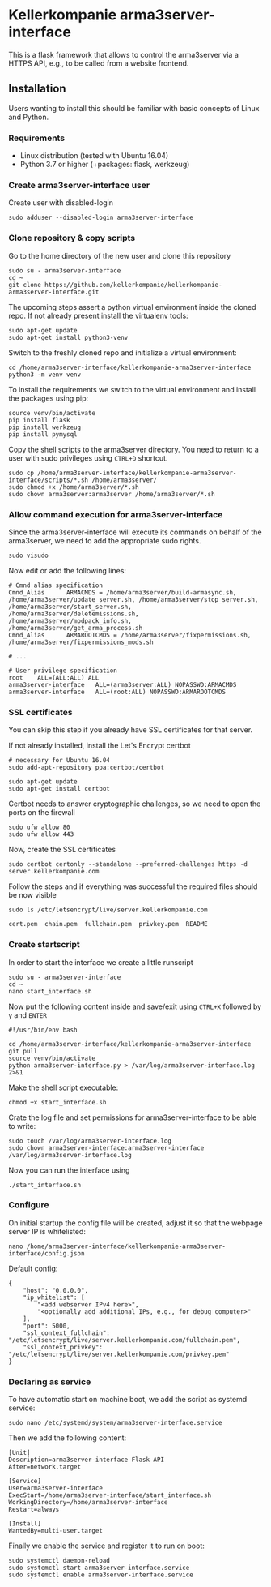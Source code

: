 # Kellerkompanie arma3server-interface
This is a flask framework that allows to control the arma3server via a
HTTPS API, e.g., to be called from a website frontend.

## Installation
Users wanting to install this should be familiar with basic concepts of
Linux and Python.

### Requirements
* Linux distribution (tested with Ubuntu 16.04)
* Python 3.7 or higher (+packages: flask, werkzeug)

### Create arma3server-interface user
Create user with disabled-login
```
sudo adduser --disabled-login arma3server-interface
```

### Clone repository & copy scripts
Go to the home directory of the new user and clone this repository
```
sudo su - arma3server-interface
cd ~
git clone https://github.com/kellerkompanie/kellerkompanie-arma3server-interface.git
```

The upcoming steps assert a python virtual environment inside the cloned
repo. If not already present install the virtualenv tools:
```
sudo apt-get update
sudo apt-get install python3-venv
```
Switch to the freshly cloned repo and initialize a virtual environment:
```
cd /home/arma3server-interface/kellerkompanie-arma3server-interface
python3 -m venv venv
```
To install the requirements we switch to the virtual environment and
install the packages using pip:
```
source venv/bin/activate
pip install flask
pip install werkzeug
pip install pymysql
```

Copy the shell scripts to the arma3server directory. You need to return to a user with sudo privileges using ```CTRL+D``` shortcut.
```
sudo cp /home/arma3server-interface/kellerkompanie-arma3server-interface/scripts/*.sh /home/arma3server/
sudo chmod +x /home/arma3server/*.sh
sudo chown arma3server:arma3server /home/arma3server/*.sh
```



### Allow command execution for arma3server-interface
Since the arma3server-interface will execute its commands on behalf
of the arma3server, we need to add the appropriate sudo rights.
```
sudo visudo
```
Now edit or add the following lines:
```
# Cmnd alias specification
Cmnd_Alias      ARMACMDS = /home/arma3server/build-armasync.sh, /home/arma3server/update_server.sh, /home/arma3server/stop_server.sh, /home/arma3server/start_server.sh, /home/arma3server/deletemissions.sh, /home/arma3server/modpack_info.sh, /home/arma3server/get_arma_process.sh
Cmnd_Alias      ARMAROOTCMDS = /home/arma3server/fixpermissions.sh, /home/arma3server/fixpermissions_mods.sh

# ...

# User privilege specification
root    ALL=(ALL:ALL) ALL
arma3server-interface   ALL=(arma3server:ALL) NOPASSWD:ARMACMDS
arma3server-interface   ALL=(root:ALL) NOPASSWD:ARMAROOTCMDS
```

### SSL certificates
You can skip this step if you already have SSL certificates for that 
server.

If not already installed, install the Let's Encrypt certbot
```
# necessary for Ubuntu 16.04
sudo add-apt-repository ppa:certbot/certbot

sudo apt-get update
sudo apt-get install certbot
```
Certbot needs to answer cryptographic challenges, so we need to open the
ports on the firewall
```
sudo ufw allow 80
sudo ufw allow 443
```
Now, create the SSL certificates
```
sudo certbot certonly --standalone --preferred-challenges https -d server.kellerkompanie.com
```
Follow the steps and if everything was successful the required files 
should be now visible
```
sudo ls /etc/letsencrypt/live/server.kellerkompanie.com
```
```
cert.pem  chain.pem  fullchain.pem  privkey.pem  README
```

### Create startscript
In order to start the interface we create a little runscript
```
sudo su - arma3server-interface
cd ~
nano start_interface.sh
```
Now put the following content inside and save/exit using ```CTRL+X``` 
followed by ```y``` and ```ENTER```
```
#!/usr/bin/env bash

cd /home/arma3server-interface/kellerkompanie-arma3server-interface
git pull
source venv/bin/activate
python arma3server-interface.py > /var/log/arma3server-interface.log 2>&1
```
Make the shell script executable:
```
chmod +x start_interface.sh
```
Crate the log file and set permissions for arma3server-interface to be able to write:
```
sudo touch /var/log/arma3server-interface.log
sudo chown arma3server-interface:arma3server-interface /var/log/arma3server-interface.log
```
Now you can run the interface using
```
./start_interface.sh
```

### Configure
On initial startup the config file will be created, adjust it so that the webpage server IP is whitelisted:
```
nano /home/arma3server-interface/kellerkompanie-arma3server-interface/config.json
```
Default config:
```
{
    "host": "0.0.0.0",
    "ip_whitelist": [
        "<add webserver IPv4 here>",
        "<optionally add additional IPs, e.g., for debug computer>"
    ],
    "port": 5000,
    "ssl_context_fullchain": "/etc/letsencrypt/live/server.kellerkompanie.com/fullchain.pem",
    "ssl_context_privkey": "/etc/letsencrypt/live/server.kellerkompanie.com/privkey.pem"
}
```


### Declaring as service
To have automatic start on machine boot, we add the script as systemd 
service:
```
sudo nano /etc/systemd/system/arma3server-interface.service
```
Then we add the following content:
```
[Unit]
Description=arma3server-interface Flask API
After=network.target

[Service]
User=arma3server-interface
ExecStart=/home/arma3server-interface/start_interface.sh
WorkingDirectory=/home/arma3server-interface
Restart=always

[Install]
WantedBy=multi-user.target
```
Finally we enable the service and register it to run on boot:
```
sudo systemctl daemon-reload
sudo systemctl start arma3server-interface.service
sudo systemctl enable arma3server-interface.service
```
